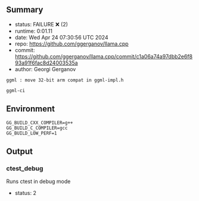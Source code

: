 ## Summary

- status:  FAILURE ❌ (2)
- runtime: 0:01.11
- date:    Wed Apr 24 07:30:56 UTC 2024
- repo:    https://github.com/ggerganov/llama.cpp
- commit:  https://github.com/ggerganov/llama.cpp/commit/c1a06a74a97dbb2e6f893a91f6fac8d24003535a
- author:  Georgi Gerganov
```
ggml : move 32-bit arm compat in ggml-impl.h

ggml-ci
```

## Environment

```
GG_BUILD_CXX_COMPILER=g++
GG_BUILD_C_COMPILER=gcc
GG_BUILD_LOW_PERF=1
```

## Output

### ctest_debug

Runs ctest in debug mode
- status: 2
```

```

